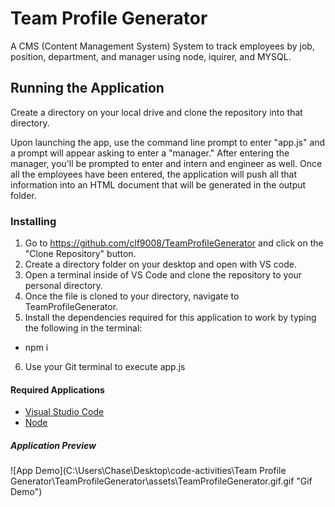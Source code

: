 # Team Profile Generator
A CMS (Content Management System) System to track employees by job, position, department, and manager using node, iquirer, and MYSQL. 

## Running the Application 

Create a directory on your local drive and clone the repository into that directory. 

Upon launching the app, use the command line prompt to enter "app.js" and a prompt will appear asking to enter a "manager." After entering the manager, you'll be prompted to enter and intern and engineer as well. Once all the employees have been entered, the application will push all that information into an HTML document that will be generated in the output folder. 

### Installing

1. Go to https://github.com/clf9008/TeamProfileGenerator and click on the "Clone Repository" button. 
2. Create a directory folder on your desktop and open with VS code.
3. Open a terminal inside of VS Code and clone the repository to your personal directory.
4. Once the file is cloned to your directory, navigate to TeamProfileGenerator.
5. Install the dependencies required for this application to work by typing the following in the terminal:
  * npm i
6. Use your Git terminal to execute app.js 

#### Required Applications
- [Visual Studio Code](https://code.visualstudio.com/docs/setup/setup-overview)
- [Node](https://nodejs.org/en/download/)
 
##### Application Preview
![App Demo](C:\Users\Chase\Desktop\code-activities\Team Profile Generator\TeamProfileGenerator\assets\TeamProfileGenerator.gif.gif
 "Gif Demo")
